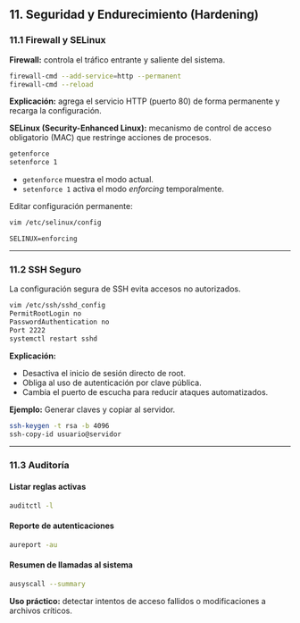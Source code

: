 ## 11. Seguridad y Endurecimiento (Hardening)

### 11.1 Firewall y SELinux

**Firewall:** controla el tráfico entrante y saliente del sistema.

```bash
firewall-cmd --add-service=http --permanent
firewall-cmd --reload
```

**Explicación:** agrega el servicio HTTP (puerto 80) de forma permanente y recarga la configuración.

**SELinux (Security-Enhanced Linux):** mecanismo de control de acceso obligatorio (MAC) que restringe acciones de procesos.

```bash
getenforce
setenforce 1
```

* `getenforce` muestra el modo actual.
* `setenforce 1` activa el modo *enforcing* temporalmente.

Editar configuración permanente:

```bash
vim /etc/selinux/config
```

```
SELINUX=enforcing
```

---

### 11.2 SSH Seguro

La configuración segura de SSH evita accesos no autorizados.

```bash
vim /etc/ssh/sshd_config
PermitRootLogin no
PasswordAuthentication no
Port 2222
systemctl restart sshd
```

**Explicación:**

* Desactiva el inicio de sesión directo de root.
* Obliga al uso de autenticación por clave pública.
* Cambia el puerto de escucha para reducir ataques automatizados.

**Ejemplo:** Generar claves y copiar al servidor.

```bash
ssh-keygen -t rsa -b 4096
ssh-copy-id usuario@servidor
```

---

### 11.3 Auditoría

#### Listar reglas activas

```bash
auditctl -l
```

#### Reporte de autenticaciones

```bash
aureport -au
```

#### Resumen de llamadas al sistema

```bash
ausyscall --summary
```

**Uso práctico:** detectar intentos de acceso fallidos o modificaciones a archivos críticos.
